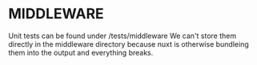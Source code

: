 # MIDDLEWARE

Unit tests can be found under /tests/middleware We can't store them directly in the middleware directory because nuxt is otherwise bundleing them into the output and everything breaks.
